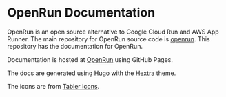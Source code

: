 # OpenRun Documentation

OpenRun is an open source alternative to Google Cloud Run and AWS App Runner. The main repository for OpenRun source code is [openrun](https://github.com/openrundev/openrun/). This repository has the documentation for OpenRun.

Documentation is hosted at [OpenRun](https://openrun.dev) using GitHub Pages.

The docs are generated using [Hugo](https://gohugo.io/) with the [Hextra](https://github.com/imfing/hextra) theme.

The icons are from [Tabler Icons](https://tabler-icons.io/).
